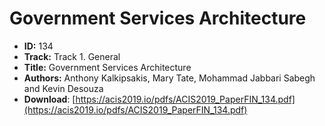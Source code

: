 # Government Services Architecture

- **ID:** 134
- **Track:** Track 1. General
- **Title:** Government Services Architecture
- **Authors:** Anthony Kalkipsakis, Mary Tate, Mohammad Jabbari Sabegh and Kevin Desouza
- **Download**: [https://acis2019.io/pdfs/ACIS2019_PaperFIN_134.pdf](https://acis2019.io/pdfs/ACIS2019_PaperFIN_134.pdf)